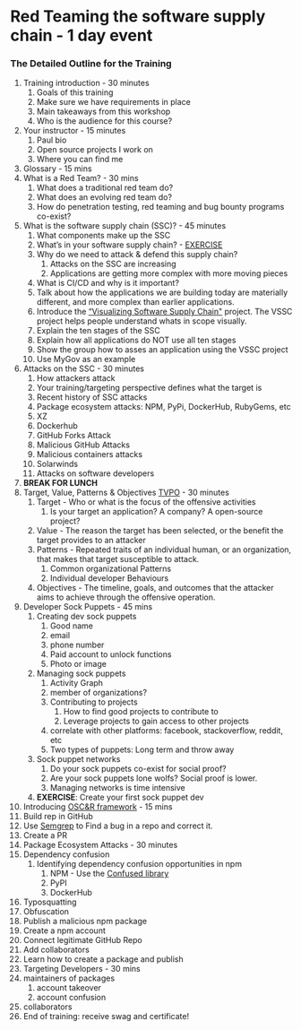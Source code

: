 # Red Teaming the software supply chain - 1 day event

### The Detailed Outline for the Training

1. Training introduction - 30 minutes
   1. Goals of this training
   1. Make sure we have requirements in place
   1. Main takeaways from this workshop
   1. Who is the audience for this course?
2. Your instructor - 15 minutes
   1. Paul bio
   1. Open source projects I work on
   1. Where you can find me
3. Glossary - 15 mins
4. What is a Red Team? - 30 mins
   1. What does a traditional red team do?
   1. What does an evolving red team do?
   1. How do penetration testing, red teaming and bug bounty programs co-exist?
5. What is the software supply chain (SSC)? - 45 minutes
   1. What components make up the SSC
   1. What’s in your software supply chain? - [EXERCISE](https://docs.google.com/forms/d/e/1FAIpQLSe1JU9stBqd_fMRXl81wwG_DP04pFp5KWOCDgLPS0jsSuolRA/viewform?usp=sf_link)
   1. Why do we need to attack & defend this supply chain?
      1. Attacks on the SSC are increasing
      1. Applications are getting more complex with more moving pieces
   1.  What is CI/CD and why is it important?
   1.  Talk about how the applications we are building today are materially different, and more complex than earlier applications.
   1.  Introduce the [“Visualizing Software Supply Chain"](https://github.com/SecureStackCo/visualizing-software-supply-chain) project. The VSSC project helps people understand whats in scope visually.
   1.  Explain the ten stages of the SSC
   1.  Explain how all applications do NOT use all ten stages
   1.  Show the group how to asses an application using the VSSC project
   1.  Use MyGov as an example
6. Attacks on the SSC - 30 minutes
   1. How attackers attack
   1. Your training/targeting perspective defines what the target is
   1. Recent history of SSC attacks
   1. Package ecosystem attacks:  NPM, PyPi, DockerHub, RubyGems, etc
   1. XZ
   1. Dockerhub
   1. GitHub Forks Attack
   1. Malicious GitHub Attacks
   1. Malicious containers attacks
   1. Solarwinds
   1. Attacks on software developers
7. **BREAK FOR LUNCH**
8. Target, Value, Patterns & Objectives [TVPO](https://github.com/6mile/tvpo) - 30 minutes
   1. Target - Who or what is the focus of the offensive activities
      1. Is your target an application?  A company?  A open-source project?
   1. Value - The reason the target has been selected, or the benefit the target provides to an attacker
   1. Patterns - Repeated traits of an individual human, or an organization, that makes that target susceptible to attack.
      1. Common organizational Patterns
      1. Individual developer Behaviours
   1. Objectives - The timeline, goals, and outcomes that the attacker aims to achieve through the offensive operation.
9. Developer Sock Puppets - 45 mins
   1. Creating dev sock puppets
      1. Good name
      1. email
      1. phone number
      1. Paid account to unlock functions
      1. Photo or image
   1. Managing sock puppets
      1. Activity Graph
      1. member of organizations?
      1. Contributing to projects
         1. How to find good projects to contribute to
         1. Leverage projects to gain access to other projects
      1. correlate with other platforms: facebook, stackoverflow, reddit, etc
      1. Two types of puppets:  Long term and throw away
   1. Sock puppet networks
      1. Do your sock puppets co-exist for social proof?
      1. Are your sock puppets lone wolfs?  Social proof is lower.
      1. Managing networks is time intensive
   1. **EXERCISE**: Create your first sock puppet dev
10. Introducing [OSC&R framework](https://pbom.dev) - 15 mins
11. Build rep in GitHub
   1. Use [Semgrep](https://github.com/semgrep/semgrep) to Find a bug in a repo and correct it.
   1. Create a PR
12. Package Ecosystem Attacks - 30 minutes
   1. Dependency confusion
      1. Identifying dependency confusion opportunities in npm
         1. NPM - Use the [Confused library](https://github.com/visma-prodsec/confused)
         1. PyPI
         1. DockerHub
   1. Typosquatting
   1. Obfuscation
14. Publish a malicious npm package
   1. Create a npm account
   1. Connect legitimate GitHub Repo
   1. Add collaborators
   1. Learn how to create a package and publish
15. Targeting Developers - 30 mins
   1. maintainers of packages
      1. account takeover
      1. account confusion
   1. collaborators
16. End of training:  receive swag and certificate!
